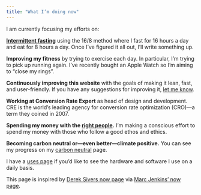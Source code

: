 ```yaml
---
title: "What I’m doing now"
---
```


I am currently focusing my efforts on:

**[Intermittent fasting](https://en.wikipedia.org/wiki/Intermittent_fasting)** using the 16/8 method where I fast for 16 hours a day and eat for 8 hours a day. Once I’ve figured it all out, I’ll write something up. 

**Improving my fitness** by trying to exercise each day. In particular, I’m trying to pick up running again. I’ve recently bought an Apple Watch so I’m aiming to “close my rings”.

**Continuously improving this website** with the goals of making it lean, fast, and user-friendly. If you have any suggestions for improving it, [let me know](/contact/).

**Working at Conversion Rate Expert** as head of design and development. CRE is the world’s leading agency for conversion rate optimization (CRO)—a term they coined in 2007.

**Spending my money with the [right people](/supports/).** I’m making a conscious effort to spend my money with those who follow a good ethos and ethics.

**Becoming carbon neutral or—even better—climate positive.** You can see my progress on my [carbon neutral](/carbon-neutral/) page.

I have a [uses page](/uses/) if you’d like to see the hardware and software I use on a daily basis.

This page is inspired by [Derek Sivers now page](https://sivers.org/nowff) via [Marc Jenkins’ now page](https://marcjenkins.co.uk/now/).
